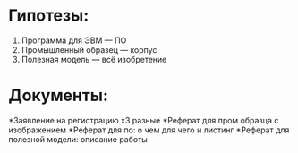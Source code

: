 
# Гипотезы:
1. Программа для ЭВМ — ПО
2. Промышленный образец — корпус
3. Полезная модель — всё изобретение
# Документы:
*Заявление на регистрацию х3 разные
*Реферат для пром образца с изображением
*Реферат для по: о чем для чего и листинг
*Реферат для полезной модели: описание работы
